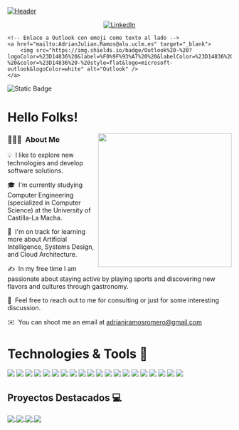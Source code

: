 [![Header](https://github.com/user-attachments/assets/11483566-e779-47c8-98a3-4710e4a7e269 "Header")](#)


<p align="center">
    <!-- Enlace a LinkedIn -->
    <a href="https://www.linkedin.com/in/adri%C3%A1n-juli%C3%A1n-ramos-romero-79b3bb33a/" target="_blank">
        <img src="https://img.shields.io/badge/LinkedIn-%230077B5?style=flat&logo=linkedin&logoColor=white" alt="LinkedIn" />
    </a>
    
    <!-- Enlace a Outlook con emoji como texto al lado -->
    <a href="mailto:AdrianJulian.Ramos@alu.uclm.es" target="_blank">
        <img src="https://img.shields.io/badge/Outlook%20-%20?logoColor=%23D14836%20&label=%F0%9F%93%A7%20%20&labelColor=%23D14836%20-%20&color=%23D14836%20-%20style=flat&logo=microsoft-outlook&logoColor=white" alt="Outlook" />
    </a>
</p>

![Static Badge](https://img.shields.io/badge/Outlook%20-%20?logoColor=%23D14836%20&label=%F0%9F%93%A7%20%20&labelColor=%23D14836%20-%20&color=%23D14836%20-%20)



# Hello Folks!
 <!-- Profile views -->

 <img src="https://c.tenor.com/flflC6GFzO8AAAAd/sultan-alrefaei-programmer.gif" align="right" height="300">

### 👨🏻‍💻 &nbsp;About Me

💡 &nbsp;I like to explore new technologies and develop software solutions.

🎓 &nbsp;I'm currently studying Computer Engineering (specialized in Computer Science) at the University of Castilla-La Macha.

🌱 &nbsp;I'm on track for learning more about Artificial Intelligence, Systems Design, and Cloud Architecture.

✍️ &nbsp;In my free time I am passionate about staying active by playing sports and discovering new flavors and cultures through gastronomy.

💬 &nbsp;Feel free to reach out to me for consulting or just for some interesting discussion.

✉️ &nbsp;You can shoot me an email at adrianjramosromero@gmail.com
<br>




# Technologies & Tools 🔧
![](https://img.shields.io/badge/Code-HTML5-informational?style=flat&logo=html5&logoColor=white&color=brightgreen)
![](https://img.shields.io/badge/Code-CSS3-informational?style=flat&logo=css3&logoColor=white&color=brightgreen)
![](https://img.shields.io/badge/Code-JavaScript-informational?style=flat&logo=javascript&logoColor=white&color=brightgreen)
![](https://img.shields.io/badge/Code-ReactJS-informational?style=flat&logo=react&logoColor=white&color=brightgreen)
![](https://img.shields.io/badge/Code-NodeJS-informational?style=flat&logo=node.js&logoColor=white&color=brightgreen)
![](https://img.shields.io/badge/Code-Python-informational?style=flat&logo=python&logoColor=white&color=brightgreen)
![](https://img.shields.io/badge/Code-C++-informational?style=flat&logo=cplusplus&logoColor=white&color=brightgreen)
![](https://img.shields.io/badge/Code-Express-informational?style=flat&logo=express&logoColor=white&color=brightgreen)
![](https://img.shields.io/badge/Code-SASS-informational?style=flat&logo=sass&logoColor=white&color=brightgreen)
![](https://img.shields.io/badge/Code-Bootstrap-informational?style=flat&logo=bootstrap&logoColor=white&color=brightgreen)
![](https://img.shields.io/badge/Database-MongoDB-informational?style=flat&logo=mongodb&logoColor=white&color=brightgreen)
![](https://img.shields.io/badge/Database-MySQL-informational?style=flat&logo=mysql&logoColor=white&color=brightgreen)
![](https://img.shields.io/badge/Tool-Firebase-informational?style=flat&logo=firebase&logoColor=white&color=brightgreen)
![](https://img.shields.io/badge/Tools-Git-informational?style=flat&logo=git&logoColor=white&color=brightgreen)
![](https://img.shields.io/badge/Tools-Docker-informational?style=flat&logo=docker&logoColor=white&color=brightgreen)
![](https://img.shields.io/badge/Cloud-AWS-informational?style=flat&logo=amazon&logoColor=white&color=brightgreen)
![](https://img.shields.io/badge/Cloud-Digital_Ocean-informational?style=flat&logo=digitalocean&logoColor=white&color=brightgreen)
![](https://img.shields.io/badge/Shell-Bash-informational?style=flat&logo=gnu-bash&logoColor=white&color=brightgreen)
![](https://img.shields.io/badge/OS-Linux-informational?style=flat&logo=linux&logoColor=white&color=brightgreen)
![](https://img.shields.io/badge/Editor-VSCode-informational?style=flat&logo=visualstudiocode&logoColor=white&color=brightgreen)
<br>


## Proyectos Destacados 💻
<a href="https://github.com/AdrianRamos15/analisisViolenciaArmas">
  <img align="center" src="https://github-readme-stats.vercel.app/api/pin/?username=AdrianRamos15&repo=analisisViolenciaArmas&theme=dark" />
</a>

<a href="https://github.com/AdrianRamos15/SistemaExpertoNutricional">
  <img align="center" src="https://github-readme-stats.vercel.app/api/pin/?username=AdrianRamos15&repo=SistemaExpertoNutricional&theme=dark" />
</a>

<a href="https://github.com/AdrianRamos15/SistemaGestionMapas">
  <img align="center" src="https://github-readme-stats.vercel.app/api/pin/?username=AdrianRamos15&repo=SistemaGestionMapas&theme=dark" />
</a>

<a href="https://github.com/RedBed24/Automatas_2324">
  <img align="center" src="https://github-readme-stats.vercel.app/api/pin/?username=RedBed24&repo=Automatas_2324&theme=dark" />
</a>




<!-- default README.md -->
<!--
- 👋 Hi, I’m Adrián Julián Ramos Romero
- 👀 I’m interested in Full Stack Web Development and other skills
- 🌱 I’m currently learning React
- 💞️ I’m looking to collaborate on different web dev projects
- 📫 How to reach me - You can contact me on rahulkarda2002@gmail.com
-->
  

